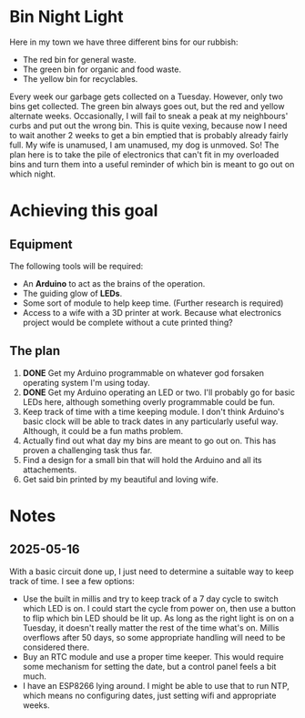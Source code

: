 # Bin Night Light

Here in my town we have three different bins for our rubbish:

- The red bin for general waste.
- The green bin for organic and food waste.
- The yellow bin for recyclables.

Every week our garbage gets collected on a Tuesday. However, only two bins get collected. The green bin always goes out, but the red and yellow alternate weeks. Occasionally, I will fail to sneak a peak at my neighbours' curbs and put out the wrong bin. This is quite vexing, because now I need to wait another 2 weeks to get a bin emptied that is probably already fairly full. My wife is unamused, I am unamused, my dog is unmoved. So! The plan here is to take the pile of electronics that can't fit in my overloaded bins and turn them into a useful reminder of which bin is meant to go out on which night.

# Achieving this goal

## Equipment

The following tools will be required:
- An **Arduino** to act as the brains of the operation.
- The guiding glow of **LEDs**.
- Some sort of module to help keep time. (Further research is required)
- Access to a wife with a 3D printer at work. Because what electronics project would be complete without a cute printed thing?

## The plan

1. **DONE** Get my Arduino programmable on whatever god forsaken operating system I'm using today.
2. **DONE** Get my Arduino operating an LED or two. I'll probably go for basic LEDs here, although something overly programmable could be fun.
3. Keep track of time with a time keeping module. I don't think Arduino's basic clock will be able to track dates in any particularly useful way. Although, it could be a fun maths problem.
4. Actually find out what day my bins are meant to go out on. This has proven a challenging task thus far.
5. Find a design for a small bin that will hold the Arduino and all its attachements.
6. Get said bin printed by my beautiful and loving wife.

# Notes

## 2025-05-16

With a basic circuit done up, I just need to determine a suitable way to keep track of time. I see a few options:

- Use the built in millis and try to keep track of a 7 day cycle to switch which LED is on. I could start the cycle from power on, then use a button to flip which bin LED should be lit up. As long as the right light is on on a Tuesday, it doesn't really matter the rest of the time what's on. Millis overflows after 50 days, so some appropriate handling will need to be considered there.
- Buy an RTC module and use a proper time keeper. This would require some mechanism for setting the date, but a control panel feels a bit much.
- I have an ESP8266 lying around. I might be able to use that to run NTP, which means no configuring dates, just setting wifi and appropriate weeks.

